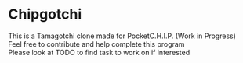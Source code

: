 # Chipgotchi
This is a Tamagotchi clone made for PocketC.H.I.P. (Work in Progress)<br>
Feel free to contribute and help complete this program<br>
Please look at TODO to find task to work on if interested
